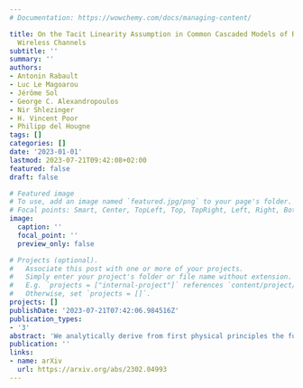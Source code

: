 ```yaml
---
# Documentation: https://wowchemy.com/docs/managing-content/

title: On the Tacit Linearity Assumption in Common Cascaded Models of RIS-Parametrized
  Wireless Channels
subtitle: ''
summary: ''
authors:
- Antonin Rabault
- Luc Le Magoarou
- Jérôme Sol
- George C. Alexandropoulos
- Nir Shlezinger
- H. Vincent Poor
- Philipp del Hougne
tags: []
categories: []
date: '2023-01-01'
lastmod: 2023-07-21T09:42:08+02:00
featured: false
draft: false

# Featured image
# To use, add an image named `featured.jpg/png` to your page's folder.
# Focal points: Smart, Center, TopLeft, Top, TopRight, Left, Right, BottomLeft, Bottom, BottomRight.
image:
  caption: ''
  focal_point: ''
  preview_only: false

# Projects (optional).
#   Associate this post with one or more of your projects.
#   Simply enter your project's folder or file name without extension.
#   E.g. `projects = ["internal-project"]` references `content/project/deep-learning/index.md`.
#   Otherwise, set `projects = []`.
projects: []
publishDate: '2023-07-21T07:42:06.984516Z'
publication_types:
- '3'
abstract: 'We analytically derive from first physical principles the functional dependence of wireless channels on the RIS configuration for generic (i.e., potentially complex-scattering) RIS-parametrized radio environments. The wireless channel is a linear input-output relation that depends non-linearly on the RIS configuration because of two independent mechanisms: i) proximity-induced mutual coupling between close-by RIS elements; ii) reverberation-induced long-range coupling between all RIS elements. Mathematically, this "structural" non-linearity originates from the inversion of an "interaction" matrix that can be cast as the sum of an infinite Born series [for i)] or Born-like series [for ii)] whose Kth term physically represents paths involving K bounces between the RIS elements [for i)] or wireless entities [for ii)]. We identify the key physical parameters that determine whether these series can be truncated after the first and second term, respectively, as tacitly done in common cascaded models of RIS-parametrized wireless channels. Numerical results obtained with the physics-compliant PhysFad model and experimental results obtained with a RIS prototype in an anechoic (echo-free) chamber and rich-scattering reverberation chambers corroborate our analysis. Our findings raise doubts about the reliability of existing performance analysis and channel-estimation protocols for cases in which cascaded models poorly describe the physical reality.'
publication: ''
links:
- name: arXiv
  url: https://arxiv.org/abs/2302.04993
---
```

